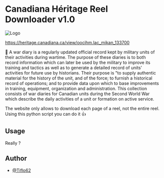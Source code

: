 # Canadiana Héritage Reel Downloader v1.0

![Logo](https://heritage.canadiana.ca/static/images/heritage-color.svg)

https://heritage.canadiana.ca/view/oocihm.lac_mikan_133700

:mag_right:
A war diary is a regularly updated official record kept by military units of their activities during wartime. The purpose of these diaries is to both record information which can later be used by the military to improve its training and tactics as well as to generate a detailed record of units' activities for future use by historians. Their purpose is "to supply authentic material for the history of the unit, and of the force; to furnish a historical record of operations; and to provide data upon which to base improvements in training, equipment, organization and administration.
This collection consists of war diaries for Canadian units during the Second World War which describe the daily activities of a unit or formation on active service.

The website only allows to download each page of a reel, not the entire reel.
Using this python script you can do it :thumbsup:

## Usage
Really ?

## Author

- [@Tiflo62](https://github.com/Tiflo62)
